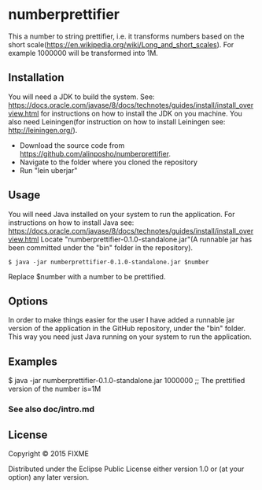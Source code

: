 # numberprettifier

This a number to string prettifier, i.e. it transforms numbers based on the 
short scale(https://en.wikipedia.org/wiki/Long_and_short_scales). For example 1000000 
will be transformed into 1M.

## Installation

You will need a JDK to build the system. See: https://docs.oracle.com/javase/8/docs/technotes/guides/install/install_overview.html
for instructions on how to install the JDK on you machine. 
You also need Leiningen(for instruction on how to install Leiningen see: http://leiningen.org/).

- Download the source code from https://github.com/alinposho/numberprettifier.
- Navigate to the folder where you cloned the repository
- Run "lein uberjar"


## Usage

You will need Java installed on your system to run the application. 
For instructions on how to install Java see: https://docs.oracle.com/javase/8/docs/technotes/guides/install/install_overview.html
Locate "numberprettifier-0.1.0-standalone.jar"(A runnable jar has been committed under the "bin" folder in the repository).  

    $ java -jar numberprettifier-0.1.0-standalone.jar $number

Replace $number with a number to be prettified. 

## Options

In order to make things easier for the user I have added a runnable jar version of the application in the GitHub 
repository, under the "bin" folder. This way you need just Java running on your system to run the application. 

## Examples

$ java -jar numberprettifier-0.1.0-standalone.jar 1000000
;; The prettified version of the number is=1M

### See also doc/intro.md

## License

Copyright © 2015 FIXME

Distributed under the Eclipse Public License either version 1.0 or (at
your option) any later version.
